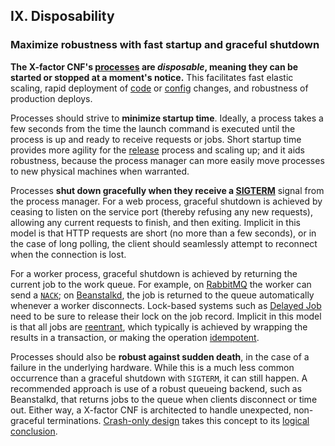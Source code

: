 ## IX. Disposability
### Maximize robustness with fast startup and graceful shutdown

**The X-factor CNF's [processes](./processes) are *disposable*, meaning they can be started or stopped at a moment's notice.**  This facilitates fast elastic scaling, rapid deployment of [code](./codebase) or [config](./config) changes, and robustness of production deploys.

Processes should strive to **minimize startup time**.  Ideally, a process takes a few seconds from the time the launch command is executed until the process is up and ready to receive requests or jobs.  Short startup time provides more agility for the [release](./build-release-run) process and scaling up; and it aids robustness, because the process manager can more easily move processes to new physical machines when warranted.

Processes **shut down gracefully when they receive a [SIGTERM](http://en.wikipedia.org/wiki/SIGTERM)** signal from the process manager.  For a web process, graceful shutdown is achieved by ceasing to listen on the service port (thereby refusing any new requests), allowing any current requests to finish, and then exiting.  Implicit in this model is that HTTP requests are short (no more than a few seconds), or in the case of long polling, the client should seamlessly attempt to reconnect when the connection is lost.

For a worker process, graceful shutdown is achieved by returning the current job to the work queue.  For example, on [RabbitMQ](http://www.rabbitmq.com/) the worker can send a [`NACK`](http://www.rabbitmq.com/amqp-0-9-1-quickref.html#basic.nack); on [Beanstalkd](http://kr.github.com/beanstalkd/), the job is returned to the queue automatically whenever a worker disconnects.  Lock-based systems such as [Delayed Job](https://github.com/collectiveidea/delayed_job#readme) need to be sure to release their lock on the job record.  Implicit in this model is that all jobs are [reentrant](http://en.wikipedia.org/wiki/Reentrant_%28subroutine%29), which typically is achieved by wrapping the results in a transaction, or making the operation [idempotent](http://en.wikipedia.org/wiki/Idempotence).

Processes should also be **robust against sudden death**, in the case of a failure in the underlying hardware.  While this is a much less common occurrence than a graceful shutdown with `SIGTERM`, it can still happen.  A recommended approach is use of a robust queueing backend, such as Beanstalkd, that returns jobs to the queue when clients disconnect or time out.  Either way, a X-factor CNF is architected to handle unexpected, non-graceful terminations.  [Crash-only design](http://lwn.net/Articles/191059/) takes this concept to its [logical conclusion](http://docs.couchdb.org/en/latest/intro/overview.html).


